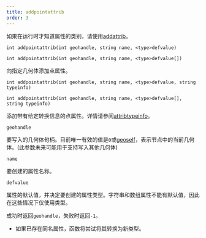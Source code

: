 ```yaml
---
title: addpointattrib
order: 3
---
```


如果在运行时才知道属性的类别，请使用[addattrib](addattrib.html "向几何体添加属性")。

`int addpointattrib(int geohandle, string name, <type>defvalue)`

`int addpointattrib(int geohandle, string name, <type>defvalue[])`

向指定几何体添加点属性。

`int addpointattrib(int geohandle, string name, <type>defvalue, string typeinfo)`

`int addpointattrib(int geohandle, string name, <type>defvalue[], string typeinfo)`

添加带有给定转换信息的点属性。详情请参阅[attribtypeinfo](attribtypeinfo.html "返回几何体属性的转换元数据")。

`geohandle`

要写入的几何体句柄。目前唯一有效的值是`0`或[geoself](geoself.html "返回当前几何体的句柄")，表示节点中的当前几何体。(此参数未来可能用于支持写入其他几何体)

`name`

要创建的属性名称。

`defvalue`

属性的默认值，并决定要创建的属性类型。字符串和数组属性不能有默认值，因此在这些情况下仅使用类型。

成功时返回`geohandle`，失败时返回`-1`。

- 如果已存在同名属性，函数将尝试将其转换为新类型。